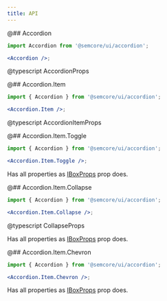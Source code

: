 ```yaml
---
title: API
---
```


@## Accordion

```jsx
import Accordion from '@semcore/ui/accordion';

<Accordion />;
```

@typescript AccordionProps

@## Accordion.Item

```jsx
import { Accordion } from '@semcore/ui/accordion';

<Accordion.Item />;
```

@typescript AccordionItemProps

@## Accordion.Item.Toggle

```jsx
import { Accordion } from '@semcore/ui/accordion';

<Accordion.Item.Toggle />;
```

Has all properties as [IBoxProps](/layout/box-system/box-api/) prop does.

@## Accordion.Item.Collapse

```jsx
import { Accordion } from '@semcore/ui/accordion';

<Accordion.Item.Collapse />;
```

@typescript CollapseProps

Has all properties as [IBoxProps](/layout/box-system/box-api/) prop does.

@## Accordion.Item.Chevron

```jsx
import { Accordion } from '@semcore/ui/accordion';

<Accordion.Item.Chevron />;
```

Has all properties as [IBoxProps](/layout/box-system/box-api/) prop does.
